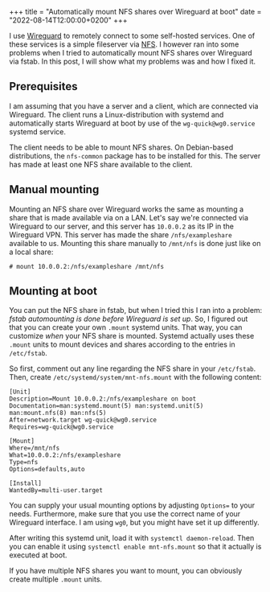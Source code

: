 +++
title = "Automatically mount NFS shares over Wireguard at boot"
date = "2022-08-14T12:00:00+0200"
+++

I use [Wireguard](https://www.wireguard.com/) to remotely connect to some self-hosted services.
One of these services is a simple fileserver via [NFS](https://en.wikipedia.org/wiki/Network_File_System).
I however ran into some problems when I tried to automatically mount NFS shares over Wireguard via fstab.
In this post, I will show what my problems was and how I fixed it.

## Prerequisites

I am assuming that you have a server and a client, which are connected via
Wireguard. The client runs a Linux-distribution with systemd and automatically
starts Wireguard at boot by use of the `wg-quick@wg0.service` systemd service.

The client needs to be able to mount NFS shares. On Debian-based distributions,
the `nfs-common` package has to be installed for this.
The server has made at least one NFS share available to the client.

## Manual mounting

Mounting an NFS share over Wireguard works the same as mounting a share that
is made available via on a LAN. Let's say we're connected via Wireguard to
our server, and this server has `10.0.0.2` as its IP in the Wireguard VPN. This
server has made the share `/nfs/exampleshare` available to us. Mounting this share
manually to `/mnt/nfs` is done just like on a local share:

```
# mount 10.0.0.2:/nfs/exampleshare /mnt/nfs
```

## Mounting at boot

You can put the NFS share in fstab, but when I tried this I ran into a problem:
*fstab automounting is done before Wireguard is set up*.
So, I figured out that you can create your own `.mount` systemd units.
That way, you can customize *when* your NFS share is mounted. Systemd actually
uses these `.mount` units to mount devices and shares according to the entries
in `/etc/fstab`.

So first, comment out any line regarding the NFS share in your `/etc/fstab`.
Then, create `/etc/systemd/system/mnt-nfs.mount` with the following content:

```
[Unit]
Description=Mount 10.0.0.2:/nfs/exampleshare on boot
Documentation=man:systemd.mount(5) man:systemd.unit(5) man:mount.nfs(8) man:nfs(5)
After=network.target wg-quick@wg0.service
Requires=wg-quick@wg0.service

[Mount]
Where=/mnt/nfs
What=10.0.0.2:/nfs/exampleshare
Type=nfs
Options=defaults,auto

[Install]
WantedBy=multi-user.target
```

You can supply your usual mounting options by adjusting `Options=` to your needs.
Furthermore, make sure that you use the correct name of your Wireguard interface.
I am using `wg0`, but you might have set it up differently.

After writing this systemd unit, load it with `systemctl daemon-reload`. Then you
can enable it using `systemctl enable mnt-nfs.mount` so that it actually is executed at boot.

If you have multiple NFS shares you want to mount, you can obviously create multiple
`.mount` units.